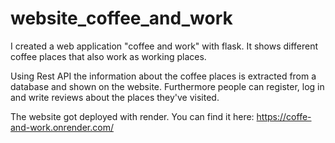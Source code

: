 # website_coffee_and_work

I created a web application "coffee and work" with flask. It shows different coffee places that also work as working places. 

Using Rest API the information about the coffee places is extracted from a database and shown on the website. Furthermore people can register, log in and write reviews about the places they've visited. 

The website got deployed with render. You can find it here: https://coffe-and-work.onrender.com/
